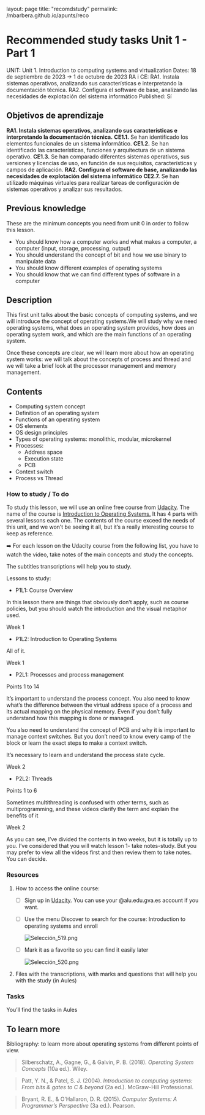 layout: page
title: "recomdstudy"
permalink: /mbarbera.github.io/apunts/reco

# Recommended study tasks Unit 1 - Part 1

UNIT: Unit 1. Introduction to computing systems and virtualization
Dates: 18 de septiembre de 2023 → 1 de octubre de 2023
RA i CE: RA1. Instala sistemas operativos, analizando sus características e interpretando la documentación técnica.
RA2. Configura el software de base, analizando las necesidades de explotación del sistema informático
Published: Sí

## Objetivos de aprendizaje

**RA1. Instala sistemas operativos, analizando sus características e interpretando la documentación técnica.**
**CE1.1.** Se han identificado los elementos funcionales de un sistema informático.
**CE1.2.** Se han identificado las características, funciones y arquitectura de un sistema operativo.
**CE1.3.** Se han comparado diferentes sistemas operativos, sus versiones y licencias de uso, en función de sus requisitos, características y campos de aplicación.
**RA2. Configura el software de base, analizando las necesidades de explotación del sistema informático**
**CE2.7.** Se han utilizado máquinas virtuales para realizar tareas de configuración de sistemas operativos y analizar sus resultados.

## Previous knowledge

These are the minimum concepts you need from unit 0 in order to follow this lesson. 

- You should know how a computer works and what makes a computer, a computer (input, storage, processing, output)
- You should understand the concept of bit and how we use binary to manipulate data
- You should know different examples of operating systems
- You should know that we can find different types of software in a computer

## Description

This first unit talks about the basic concepts of computing systems, and we will introduce the concept of operating systems.We will study why we need operating systems, what does an operating system provides, how does an operating system work, and which are the main functions of an operating system. 

Once these concepts are clear, we will learn more about how an operating system works: we will talk about the concepts of process and thread and we will take a brief look at the processor management and memory management.

## Contents

- Computing system concept
- Definition of an operating system
- Functions of an operating system
- OS elements
- OS design principles
- Types of operating systems: monolithic, modular, microkernel
- Processes:
    - Address space
    - Execution state
    - PCB
- Context switch
- Process vs Thread

### How to study / To do

To study this lesson, we will use an online free course from [Udacity](https://www.udacity.com/https://www.udacity.com/). The name of the course is [Introduction to Operating Systems.](https://learn.udacity.com/courses/ud923) It has 4 parts with several lessons each one. The contents of the course exceed the needs of this unit, and we won’t be seeing it all, but it’s a really interesting course to keep as reference. 

<aside>
➡️ For each lesson on the Udacity course from the following list, you have to watch the video, take notes of the main concepts and study the concepts.

</aside>

The subtitles transcriptions will help you to study.

Lessons to study:

- P1L1: Course Overview

In this lesson there are things that obviously don’t apply, such as course policies, but you should watch the introduction and the visual metaphor used. 

Week 1

- P1L2: Introduction to Operating Systems

All of it. 

Week 1

- P2L1: Processes and process management

Points 1 to 14

It’s important to understand the process concept. You also need to know what’s the difference between the virtual address space of a process and its actual mapping on the physical memory. Even if you don’t fully understand how this mapping is done or managed.

You also need to understand the concept of PCB and why it is important to manage context switches. But you don’t need to know every camp of the block or learn the exact steps to make a context switch.

It’s necessary to learn and understand the process state cycle.

Week 2

- P2L2: Threads

Points 1 to 6

Sometimes multithreading is confused with other terms, such as multiprogramming, and these videos clarify the term and explain the benefits of it

Week 2

As you can see, I’ve divided the contents in two weeks, but it is totally up to you. I’ve considered that you will watch lesson 1- take notes-study. But you may prefer to view all the videos first and then review them to take notes. You can decide. 

### Resources

1. How to access the online course:
    - [ ]  Sign up in [Udacity](http://udacity.com). You can use your @alu.edu.gva.es account if you want.
    - [ ]  Use the menu Discover to search for the course: Introduction to operating systems and enroll
        
        ![Selección_519.png](Seleccin_519.png)
        
    - [ ]  Mark it as a favorite so you can find it easily later
        
        ![Selección_520.png](Seleccin_520.png)
        
2. Files with the transcriptions, with marks and questions that will help you with the study (in Aules)

### Tasks

You’ll find the tasks in Aules 

## To learn more

Bibliography: to learn more about operating systems from different points of view.

> Silberschatz, A., Gagne, G., & Galvin, P. B. (2018). *Operating System Concepts* (10a ed.). Wiley.
> 

> Patt, Y. N., & Patel, S. J. (2004). *Introduction to computing systems: From bits & gates to C & beyond* (2a ed.). McGraw-Hill Professional.
> 

> Bryant, R. E., & O’Hallaron, D. R. (2015). *Computer Systems: A Programmer’s Perspective* (3a ed.). Pearson.
